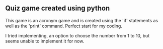 ## Quiz game created using python
This game is an acronym game and is created using the 'if' statements as well as the 'print' command.
Perfect start for my coding.

I tried implementing, an option to choose the number from 1 to 10, but seems unable to implement it for now.
